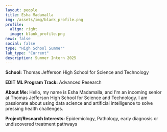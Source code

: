 ```yaml
---
layout: people
title: Esha Madamalla
img: /assets/img/blank_profile.png
profile:
  align: right
  image: blank_profile.png
news: false
social: false
type: "High School Summer"
lab_type: "Current"
description: Summer Intern 2025
---
```


**School:** Thomas Jefferson High School for Science and Technology

**EDIT ML Program Track:**
Advanced Research

**About Me:**
Hello, my name is Esha Madamalla, and I'm an incoming senior at Thomas Jefferson High School for Science and Technology.  I am passionate about using data science and artificial intelligence to solve pressing health challenges. 

**Project/Research Interests:**
Epidemiology, Pathology, early diagnosis or undiscovered treatment pathways
    